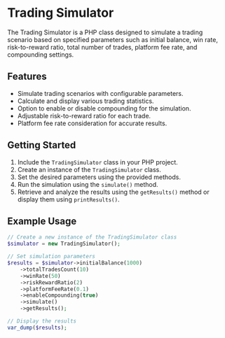 # Trading Simulator

The Trading Simulator is a PHP class designed to simulate a trading scenario based on specified parameters such as initial balance, win rate, risk-to-reward ratio, total number of trades, platform fee rate, and compounding settings.

## Features

- Simulate trading scenarios with configurable parameters.
- Calculate and display various trading statistics.
- Option to enable or disable compounding for the simulation.
- Adjustable risk-to-reward ratio for each trade.
- Platform fee rate consideration for accurate results.

## Getting Started

1. Include the `TradingSimulator` class in your PHP project.
2. Create an instance of the `TradingSimulator` class.
3. Set the desired parameters using the provided methods.
4. Run the simulation using the `simulate()` method.
5. Retrieve and analyze the results using the `getResults()` method or display them using `printResults()`.

## Example Usage

```php
// Create a new instance of the TradingSimulator class
$simulator = new TradingSimulator();

// Set simulation parameters
$results = $simulator->initialBalance(1000)
    ->totalTradesCount(10)
    ->winRate(50)
    ->riskRewardRatio(2)
    ->platformFeeRate(0.1)
    ->enableCompounding(true)
    ->simulate()
    ->getResults();

// Display the results
var_dump($results);

